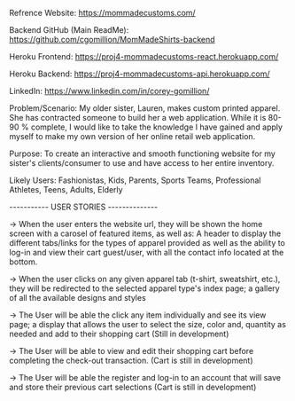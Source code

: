 Refrence Website: https://mommadecustoms.com/

Backend GitHub (Main ReadMe): https://github.com/cgomillion/MomMadeShirts-backend

Heroku Frontend: https://proj4-mommadecustoms-react.herokuapp.com/

Heroku Backend: https://proj4-mommadecustoms-api.herokuapp.com/

LinkedIn: https://www.linkedin.com/in/corey-gomillion/




Problem/Scenario: My older sister, Lauren, makes custom printed apparel. She has contracted someone to build her a web application. While it is 80-90 % complete, I would like to take the knowledge I have gained and apply myself to make my own version of her online retail web application.

Purpose: To create an interactive and smooth functioning website for my sister's clients/consumer to use and have access to her entire inventory.

Likely Users: Fashionistas, Kids, Parents, Sports Teams, Professional Athletes, Teens, Adults, Elderly


-----------  USER STORIES  --------------

-> When the user enters the website url, they will be shown the home screen with a carosel of featured items, as well as: A header to display the different tabs/links for the types of apparel provided as well as the ability to log-in and view their cart guest/user, with all the contact info located at the bottom.

-> When the user clicks on any given apparel tab (t-shirt, sweatshirt, etc.), they will be redirected to the selected apparel type's index page; a gallery of all the available designs and styles

-> The User will be able the click any item individually and see its view page; a display that allows the user to select the size, color and, quantity as needed and add to their shopping cart (Still in development)

-> The User will be able to view and edit their shopping cart  before completing the check-out transaction. (Cart is still in development)

-> The User will be able the register and log-in to an account that will save and store their previous cart selections (Cart is still in development)
